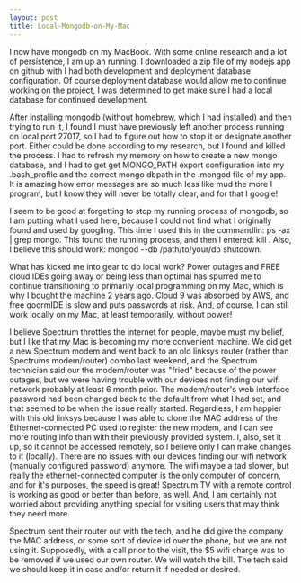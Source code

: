 ```yaml
---
layout: post
title: Local-Mongodb-on-My-Mac
---
```


I now have mongodb on my MacBook. With some online research and a lot of persistence, I am up an running. I downloaded a zip file
of my nodejs app on github with I had both development and deployment database configuration. Of course deployment database would allow me to continue working on the project, I was determined to get make sure I had a local database for continued development. 

After installing mongodb (without homebrew, which I had installed) and then trying to run it, I found I must have previously left another process running on local port 27017, so I had to figure out how to stop it or designate another port. Either could be done according to my research, but I found and killed the process. I had to refresh my memory on how to create a new mongo database, and I had to get get MONGO_PATH export configuration into my .bash_profile and the correct mongo dbpath in the .mongod file of my app. It is amazing how error messages are so much less like mud the more I program, but I know they will never be totally clear, and for that I google!

I seem to be good at forgetting to stop my running process of mongodb, so I am putting what I used here, because I could not find what I originally found and used by googling. This time I used this in the commandlin: ps -ax | grep mongo. This found the running process, and then I entered: kill <PID>. Also, I believe this should work: mongod --db /path/to/your/db shutdown.

What has kicked me into gear to do local work? Power outages and FREE cloud IDEs going away or being less than optimal has spurred me to continue transitioning to primarily local programming on my Mac, which is why I bought the machine 2 years ago. Cloud 9 was absorbed by AWS, and free goormIDE is slow and puts passwords at risk. And, of course, I can still work locally on my Mac, at least temporarily, without power!

I believe Spectrum throttles the internet for people, maybe must my belief, but I like that my Mac is becoming my more convenient 
machine. We did get a new Spectrum modem and went back to an old linksys router (rather than Spectrums modem/router) combo last weekend, and the Spectrum technician said our the modem/router was "fried" because of the power outages, but we were having trouble with our devices not finding our wifi network probably at least 6 month prior. The modem/router's web interface password had been changed back to the default from what I had set, and that seemed to be when the issue really started. Regardless, I am happier with this old linksys because I was able to clone the MAC address of the Ethernet-connected PC used to register the new modem, and I can see more routing info than with their previously provided system. I, also, set it up, so it cannot be accessed remotely, so I believe only I can make changes to it (locally). There are no issues with our devices finding our wifi network (manually configured password) anymore. The wifi maybe a tad slower, but really the ethernet-connected computer is the only computer of concern, and for it's purposes, the speed is great! Spectrum TV with a remote control is working as good or better than before, as well. And, I am
certainly not worried about providing anything special for visiting users that may think they need more.

Spectrum sent their router out with the tech, and he did give the company the MAC address, or some sort of device id over the phone, but we are not using it. Supposedly, with a call prior to the visit, the $5 wifi charge was to be removed if we used our own router. We will watch the bill. The tech said we should keep it in case and/or return it if needed or desired.
